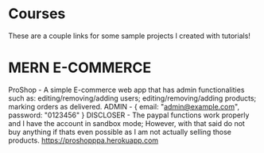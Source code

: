 # Courses
These are a couple links for some sample projects I created with tutorials!

# MERN E-COMMERCE

ProShop - A simple E-commerce web app that has admin functionalities such as: editing/removing/adding users; editing/removing/adding products; marking orders as delivered.
ADMIN - { email: "admin@example.com", password: "0123456" }
DISCLOSER - The paypal functions work properly and I have the account in sandbox mode; However, with that said do not buy anything if thats even possible as I am not actually selling those products.
https://proshopppa.herokuapp.com
